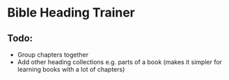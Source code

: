 # Bible Heading Trainer

## Todo:

- Group chapters together
- Add other heading collections e.g. parts of a book (makes it simpler for learning books with a lot of chapters)
